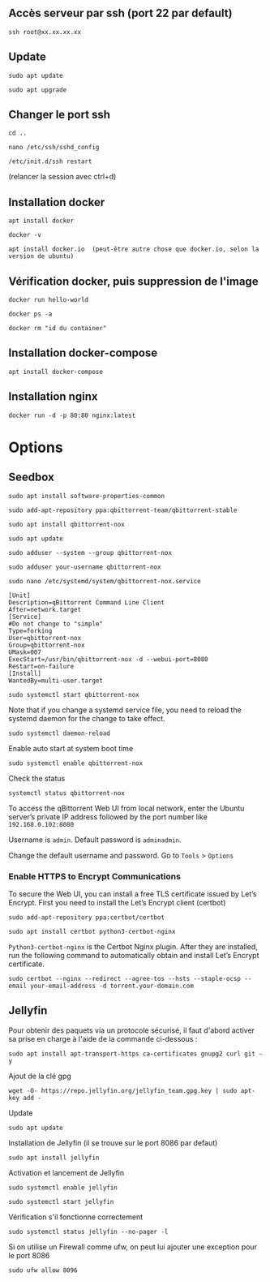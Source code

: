 
## Accès serveur par ssh (port 22 par default)
```
ssh root@xx.xx.xx.xx
```

## Update
```
sudo apt update
```
```
sudo apt upgrade
```

## Changer le port ssh
```
cd ..
```
```
nano /etc/ssh/sshd_config
```
```
/etc/init.d/ssh restart
```
(relancer la session avec ctrl+d)

## Installation docker
```
apt install docker
```
```
docker -v
```
```
apt install docker.io  (peut-être autre chose que docker.io, selon la version de ubuntu)
```

## Vérification docker, puis suppression de l'image
```
docker run hello-world
```
```
docker ps -a
```
```
docker rm "id du container"
```

## Installation docker-compose
```
apt install docker-compose
```

## Installation nginx
```
docker run -d -p 80:80 nginx:latest
```

# Options

## Seedbox
```
sudo apt install software-properties-common
```
```
sudo add-apt-repository ppa:qbittorrent-team/qbittorrent-stable
```
```
sudo apt install qbittorrent-nox
```
```
sudo apt update
```

```
sudo adduser --system --group qbittorrent-nox
```
```
sudo adduser your-username qbittorrent-nox
```
```
sudo nano /etc/systemd/system/qbittorrent-nox.service
```
```
[Unit]
Description=qBittorrent Command Line Client
After=network.target
[Service]
#Do not change to "simple"
Type=forking
User=qbittorrent-nox
Group=qbittorrent-nox
UMask=007
ExecStart=/usr/bin/qbittorrent-nox -d --webui-port=8080
Restart=on-failure
[Install]
WantedBy=multi-user.target
```
```
sudo systemctl start qbittorrent-nox
```

Note that if you change a systemd service file, you need to reload the systemd daemon for the
change to take effect.
```
sudo systemctl daemon-reload
```

Enable auto start at system boot time
```
sudo systemctl enable qbittorrent-nox
```

Check the status
```
systemctl status qbittorrent-nox
```
To access the qBittorrent Web UI from local network, enter the Ubuntu server’s private IP address
followed by the port number like ```192.168.0.102:8080```

Username is ```admin```. Default password is ```adminadmin```.

Change the default username and password. Go to ```Tools``` > ```Options```


### Enable HTTPS to Encrypt Communications

To secure the Web UI, you can install a free TLS certificate issued by Let’s Encrypt. First you need to install the Let’s Encrypt client (certbot)
```
sudo add-apt-repository ppa:certbot/certbot
```
```
sudo apt install certbot python3-certbot-nginx
```

```Python3-certbot-nginx``` is the Certbot Nginx plugin. After they are installed, run the following
command to automatically obtain and install Let’s Encrypt certificate.
```
sudo certbot --nginx --redirect --agree-tos --hsts --staple-ocsp --email your-email-address -d torrent.your-domain.com
```


## Jellyfin
Pour obtenir des paquets via un protocole sécurisé, il faut d'abord activer sa prise en charge à l'aide de la commande ci-dessous :
```
sudo apt install apt-transport-https ca-certificates gnupg2 curl git -y
```
Ajout de la clé gpg
```
wget -O- https://repo.jellyfin.org/jellyfin_team.gpg.key | sudo apt-key add -
```
Update
```
sudo apt update
```
Installation de Jellyfin (il se trouve sur le port 8086 par defaut)
```
sudo apt install jellyfin
```
Activation et lancement de Jellyfin
```
sudo systemctl enable jellyfin
```
```
sudo systemctl start jellyfin
```
Vérification s'il fonctionne correctement
```
sudo systemctl status jellyfin --no-pager -l
```
Si on utilise un Firewall comme ufw, on peut lui ajouter une exception pour le port 8086
```
sudo ufw allow 8096
```
